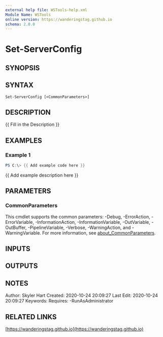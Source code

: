 ```yaml
---
external help file: WSTools-help.xml
Module Name: WSTools
online version: https://wanderingstag.github.io
schema: 2.0.0
---
```


# Set-ServerConfig

## SYNOPSIS

## SYNTAX

```
Set-ServerConfig [<CommonParameters>]
```

## DESCRIPTION
{{ Fill in the Description }}

## EXAMPLES

### Example 1
```powershell
PS C:\> {{ Add example code here }}
```

{{ Add example description here }}

## PARAMETERS

### CommonParameters
This cmdlet supports the common parameters: -Debug, -ErrorAction, -ErrorVariable, -InformationAction, -InformationVariable, -OutVariable, -OutBuffer, -PipelineVariable, -Verbose, -WarningAction, and -WarningVariable. For more information, see [about_CommonParameters](http://go.microsoft.com/fwlink/?LinkID=113216).

## INPUTS

## OUTPUTS

## NOTES
Author: Skyler Hart
Created: 2020-10-24 20:09:27
Last Edit: 2020-10-24 20:09:27
Keywords:
Requires:
    -RunAsAdministrator

## RELATED LINKS

[https://wanderingstag.github.io](https://wanderingstag.github.io)

